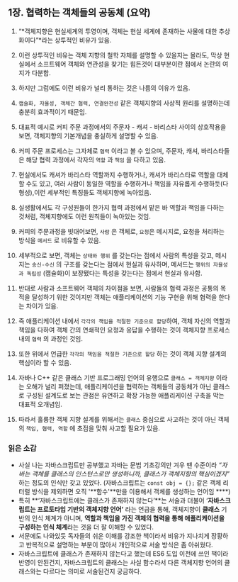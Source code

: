 ## 1장. 협력하는 객체들의 공동체 (요약)

1. “*객체지향은 현실세계의 투영이며, 객체는 현실 세계에 존재하는 사물에 대한 추상화이다”*라는 상투적인 비유가 있음.

1. 이런 상투적인 비유는 객체 지향의 철학 자체를 설명할 수 있을지는 몰라도, 막상 현실에서 소프트웨어 객체와 연관성을 찾기는 힘든것이 대부분이란 점에서 논란의 여지가 다분함. 

1. 하지만 그럼에도 이런 비유가 널리 통하는 것은 나름의 이유가 있음.

1. `캡슐화, 자율성, 객체간 협력, 연결완전성` 같은 객체지향의 사상적 원리를 설명하는데 충분히 효과적이기 때문임. 

1. 대표적 예시로 커피 주문 과정에서의 주문자 - 캐셔 - 바리스타 사이의 상호작용을 보면, 객체지향의 기본개념을 충실하게 설명할 수 있음.

1. 커피 주문 프로세스는 그자체로 `협력` 이라고 볼 수 있으며, 주문자, 캐셔, 바리스타들은 해당 협력 과정에서 각자의 `역할` 과 `책임` 을 다하고 있음. 

1.  현실에서도 캐셔가 바리스타 역할까지 수행하거나, 캐셔가 바리스타로 역할을 대체할 수도 있고, 여러 사람이 동일한 역할을 수행하거나 책임을 자유롭게 수행하듯(다형성),이런 세부적인 특징들도 객체지향에 녹아있음. 

2. 실생활에서도 각 구성원들이 한가지 협력 과정에서 맡은 바 역할과 책임을 다하는 것처럼, 객체지향에도 이런 원칙들이 녹아있는 것임. 

3. 커피의 주문과정을 빗대어보면, `사람` 은 객체로, `요청`은 메시지로, 요청을 처리하는 방식을 `메서드` 로 비유할 수 있음.
 
4. 세부적으로 보면, 객체는 `상태와 행위` 를 갖는다는 점에서 사람의 특성을 갖고, 메시지는 `송신-수신` 의 구조를 갖는다는 점에서 현실과 유사하며, 메서드는 `행위의 자율성과 독립성` (캡슐화)이 보장됐다는 특성을 갖는다는 점에서 현실과 유사함. 

5. 반대로 사람과 소프트웨어 객체의 차이점을 보면, 사람들의 협력 과정은 공통의 목적을 달성하기 위한 것이지만 객체는 애플리케이션의 기능 구현을 위해 협력을 한다는 차이가 있음.

1. 즉 애플리케이션 내에서 `각각의 책임을 적절한 기준으로 할당`하여, 객체 자신의 역할과 책임을 다하여 객체 간의 연쇄적인 요청과 응답을 수행하는 것이 객체지향 프로세스 내의 `협력` 의 과정인 것임.

2.  또한 위에서 언급한 `각각의 책임을 적절한 기준으로 할당` 하는 것이 객체 지향 설계의 핵심이라 할 수 있음. 

1. 자바나 C++ 같은 클래스 기반 프로그래밍 언어의 유행으로 `클래스 = 객체지향` 이라는 오해가 널리 퍼졌는데, 애플리케이션을 협력하는 객체들의 공동체가 아닌 클래스로 구성된 설계도로 보는 관점은 유연하고 확장 가능한 애플리케이션 구축을 막는 대표적 오개념임.

1.  따라서 훌륭한 객체 지향 설계를 위해서는 `클래스` 중심으로 사고하는 것이 아닌 객체의 `책임, 협력, 역할` 에 초점을 맞춰 사고할 필요가 있음. 

### 읽은 소감

- 사실 나는 자바스크립트만 공부했고 자바는 문법 기초강의만 겨우 땐 수준이라 *“자바는 객체를 클래스의 인스턴스로만 생성하니까, 클래스가 객체지향의 핵심이겠지”* 하는 정도의 인식만 갖고 있었다. (자바스크립트는 `const obj = {};` 같은 객체 리터럴 방식을 제외하면 오직 '**함수'**만을 이용해서 객체를 생성하는 언어임 ****)
- 특히 **‘자바스크립트에는 클래스가 존재하지 않는다’**는 서술과 더불어 ‘**자바스크립트는 프로토타입 기반의 객체지향 언어’** 라는 언급을 통해, 객체지향이 **클래스** 기반의 인식 체계가 아니며, **역할과 책임을 가진 객체의 협력을 통해 애플리케이션을 구성하는 인식 체계**라는 것을 더 잘 이해할 수 있었다.
- 서문에도 나와있듯 독자들의 쉬운 이해를 강조한 책이라서 비유가 지나치게 장황하고 반복적으로 설명하는 부분이 많아서 개인적으로 서술 방식은 좀 아쉬웠다.
- 자바스크립트에 클래스가 존재하지 않는다고 했는데 ES6 도입 이전에 쓰인 책이라 반영이 안된건지, 자바스크립트의 클래스는 사실 함수라서 다른 객체지향 언어의 클래스와는 다르다는 의미로 서술된건지 궁금하다.